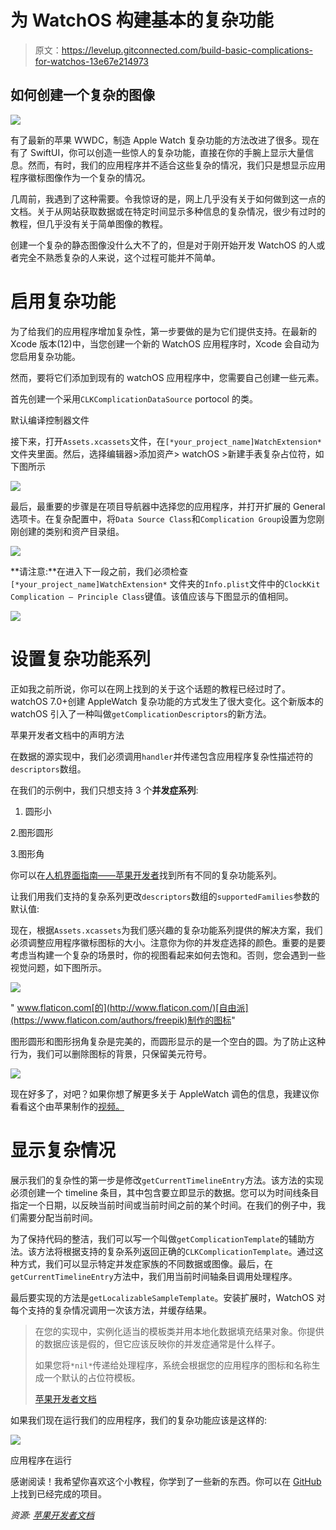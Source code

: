 # 为 WatchOS 构建基本的复杂功能

> 原文：<https://levelup.gitconnected.com/build-basic-complications-for-watchos-13e67e214973>

## 如何创建一个复杂的图像

![](img/6b5e946903f90497a250637f3916ffd6.png)

有了最新的苹果 WWDC，制造 Apple Watch 复杂功能的方法改进了很多。现在有了 SwiftUI，你可以创造一些惊人的复杂功能，直接在你的手腕上显示大量信息。然而，有时，我们的应用程序并不适合这些复杂的情况，我们只是想显示应用程序徽标图像作为一个复杂的情况。

几周前，我遇到了这种需要。令我惊讶的是，网上几乎没有关于如何做到这一点的文档。关于从网站获取数据或在特定时间显示多种信息的复杂情况，很少有过时的教程，但几乎没有关于简单图像的教程。

创建一个复杂的静态图像没什么大不了的，但是对于刚开始开发 WatchOS 的人或者完全不熟悉复杂的人来说，这个过程可能并不简单。

# 启用复杂功能

为了给我们的应用程序增加复杂性，第一步要做的是为它们提供支持。在最新的 Xcode 版本(12)中，当您创建一个新的 WatchOS 应用程序时，Xcode 会自动为您启用复杂功能。

然而，要将它们添加到现有的 watchOS 应用程序中，您需要自己创建一些元素。

首先创建一个采用`CLKComplicationDataSource` portocol 的类。

默认编译控制器文件

接下来，打开`Assets.xcassets`文件，在`[*your_project_name]WatchExtension*` 文件夹里面。然后，选择编辑器>添加资产> watchOS >新建手表复杂占位符，如下图所示

![](img/da319b627d1544489210a4b359302db8.png)

最后，最重要的步骤是在项目导航器中选择您的应用程序，并打开扩展的 General 选项卡。在复杂配置中，将`Data Source Class`和`Complication Group`设置为您刚刚创建的类别和资产目录组。

![](img/5d319bd207306436e198769fbda4d6a8.png)

**请注意:**在进入下一段之前，我们必须检查`[*your_project_name]WatchExtension*` 文件夹的`Info.plist`文件中的`ClockKit Complication — Principle Class`键值。该值应该与下图显示的值相同。

![](img/b7d5f8445839b6183492b9abe2f68eb4.png)

# 设置复杂功能系列

正如我之前所说，你可以在网上找到的关于这个话题的教程已经过时了。watchOS 7.0+创建 AppleWatch 复杂功能的方式发生了很大变化。这个新版本的 watchOS 引入了一种叫做`getComplicationDescriptors`的新方法。

苹果开发者文档中的声明方法

在数据的源实现中，我们必须调用`handler`并传递包含应用程序复杂性描述符的`descriptors`数组。

在我们的示例中，我们只想支持 3 个**并发症系列**:

1.  圆形小

2.图形圆形

3.图形角

你可以在[人机界面指南——苹果开发者](https://developer.apple.com/design/human-interface-guidelines/watchos/overview/complications/)找到所有不同的复杂功能系列。

让我们用我们支持的复杂系列更改`descriptors`数组的`supportedFamilies`参数的默认值:

现在，根据`Assets.xcassets`为我们感兴趣的复杂功能系列提供的解决方案，我们必须调整应用程序徽标图标的大小。注意你为你的并发症选择的颜色。重要的是要考虑当构建一个复杂的场景时，你的视图看起来如何去饱和。否则，您会遇到一些视觉问题，如下图所示。

![](img/3b5ab1f5f8eed4d12f3b60e2f228eef6.png)

" www.flaticon.com[的](http://www.flaticon.com/)[自由派](https://www.flaticon.com/authors/freepik)制作的图标"

图形圆形和图形拐角复杂是完美的，而圆形显示的是一个空白的圆。为了防止这种行为，我们可以删除图标的背景，只保留美元符号。

![](img/c4f43f970a772c0ef8f3216f4bfecd7f.png)

现在好多了，对吧？如果你想了解更多关于 AppleWatch 调色的信息，我建议你看看这个由苹果制作的[视频。](https://developer.apple.com/videos/play/wwdc2020/10048/?time=394)

# 显示复杂情况

展示我们的复杂性的第一步是修改`getCurrentTimelineEntry`方法。该方法的实现必须创建一个 timeline 条目，其中包含要立即显示的数据。您可以为时间线条目指定一个日期，以反映当前时间或当前时间之前的某个时间。在我们的例子中，我们需要分配当前时间。

为了保持代码的整洁，我们可以写一个叫做`getComplicationTemplate`的辅助方法。该方法将根据支持的复杂系列返回正确的`CLKComplicationTemplate`。通过这种方式，我们可以显示特定并发症家族的不同数据或图像。最后，在`getCurrentTimelineEntry`方法中，我们用当前时间轴条目调用处理程序。

最后要实现的方法是`getLocalizableSampleTemplate`。安装扩展时，WatchOS 对每个支持的复杂情况调用一次该方法，并缓存结果。

> 在您的实现中，实例化适当的模板类并用本地化数据填充结果对象。你提供的数据应该是假的，但它应该反映你的并发症通常是什么样子。
> 
> 如果您将`*nil*`传递给处理程序，系统会根据您的应用程序的图标和名称生成一个默认的占位符模板。
> 
> [苹果开发者文档](https://developer.apple.com/documentation/clockkit/clkcomplicationdatasource/1650686-getlocalizablesampletemplate)

如果我们现在运行我们的应用程序，我们的复杂功能应该是这样的:

![](img/fffe1e7c81bd2100eac283912ae3f59e.png)

应用程序在运行

感谢阅读！我希望你喜欢这个小教程，你学到了一些新的东西。你可以在 [GitHub](https://github.com/andreac30/WatchOS-Image-Complications-Image) 上找到已经完成的项目。

*资源:* [*苹果开发者文档*](https://developer.apple.com/documentation/)